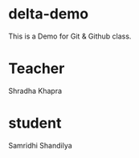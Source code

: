# delta-demo
This is a Demo for Git &amp; Github class.


# Teacher
Shradha Khapra

# student
Samridhi Shandilya
